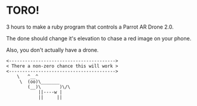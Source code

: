 # TORO!

3 hours to make a ruby program that controls a Parrot AR Drone 2.0.

The done should change it's elevation to chase a red image on your phone.

Also, you don't actually have a drone.

```
<---------------------------------------->
< There a non-zero chance this will work >
<---------------------------------------->
    \   ^__^
     \  (oo)\_______
        (__)\       )\/\
            ||----w |
            ||     ||
```
